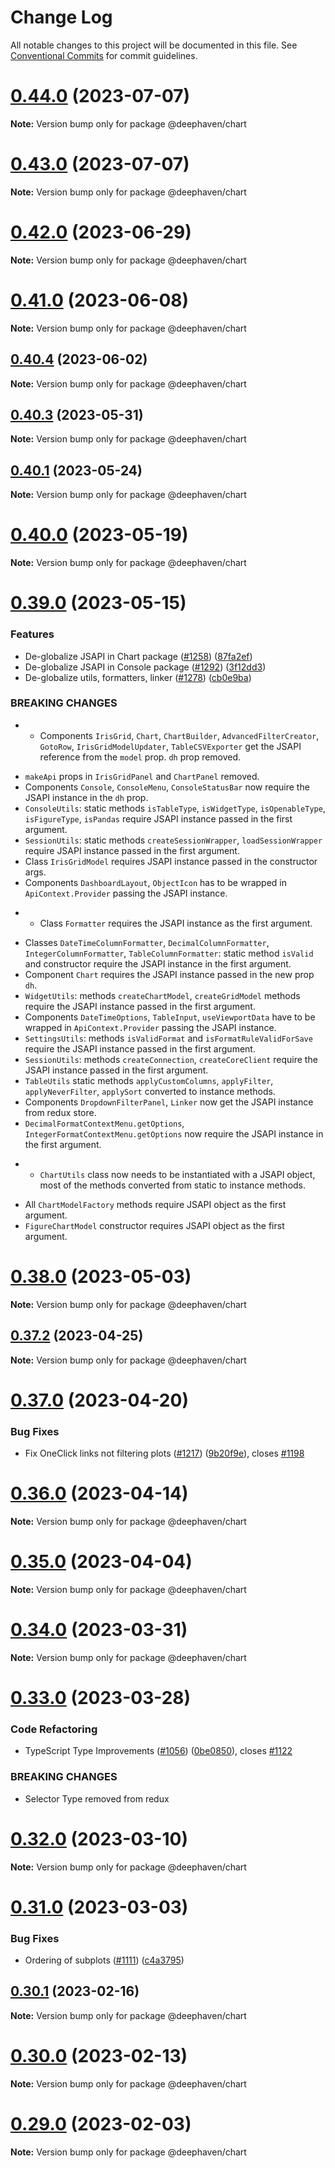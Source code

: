 # Change Log

All notable changes to this project will be documented in this file.
See [Conventional Commits](https://conventionalcommits.org) for commit guidelines.

# [0.44.0](https://github.com/deephaven/web-client-ui/compare/v0.42.0...v0.44.0) (2023-07-07)

**Note:** Version bump only for package @deephaven/chart

# [0.43.0](https://github.com/deephaven/web-client-ui/compare/v0.42.0...v0.43.0) (2023-07-07)

**Note:** Version bump only for package @deephaven/chart

# [0.42.0](https://github.com/deephaven/web-client-ui/compare/v0.41.1...v0.42.0) (2023-06-29)

**Note:** Version bump only for package @deephaven/chart

# [0.41.0](https://github.com/deephaven/web-client-ui/compare/v0.40.4...v0.41.0) (2023-06-08)

**Note:** Version bump only for package @deephaven/chart

## [0.40.4](https://github.com/deephaven/web-client-ui/compare/v0.40.3...v0.40.4) (2023-06-02)

**Note:** Version bump only for package @deephaven/chart

## [0.40.3](https://github.com/deephaven/web-client-ui/compare/v0.40.2...v0.40.3) (2023-05-31)

**Note:** Version bump only for package @deephaven/chart

## [0.40.1](https://github.com/deephaven/web-client-ui/compare/v0.40.0...v0.40.1) (2023-05-24)

**Note:** Version bump only for package @deephaven/chart

# [0.40.0](https://github.com/deephaven/web-client-ui/compare/v0.39.0...v0.40.0) (2023-05-19)

**Note:** Version bump only for package @deephaven/chart

# [0.39.0](https://github.com/deephaven/web-client-ui/compare/v0.38.0...v0.39.0) (2023-05-15)

### Features

- De-globalize JSAPI in Chart package ([#1258](https://github.com/deephaven/web-client-ui/issues/1258)) ([87fa2ef](https://github.com/deephaven/web-client-ui/commit/87fa2ef76e0482a1d641d8fea2d33fdad2996ef5))
- De-globalize JSAPI in Console package ([#1292](https://github.com/deephaven/web-client-ui/issues/1292)) ([3f12dd3](https://github.com/deephaven/web-client-ui/commit/3f12dd38a4db172697b3a7b39e6fbbd83d9f8519))
- De-globalize utils, formatters, linker ([#1278](https://github.com/deephaven/web-client-ui/issues/1278)) ([cb0e9ba](https://github.com/deephaven/web-client-ui/commit/cb0e9ba432a096cdb61c76787cff66c09a337372))

### BREAKING CHANGES

- - Components `IrisGrid`, `Chart`, `ChartBuilder`,
    `AdvancedFilterCreator`, `GotoRow`, `IrisGridModelUpdater`,
    `TableCSVExporter` get the JSAPI reference from the `model` prop. `dh`
    prop removed.

* `makeApi` props in `IrisGridPanel` and `ChartPanel` removed.
* Components `Console`, `ConsoleMenu`, `ConsoleStatusBar` now require
  the JSAPI instance in the `dh` prop.
* `ConsoleUtils`: static methods `isTableType`, `isWidgetType`,
  `isOpenableType`, `isFigureType`, `isPandas` require JSAPI instance
  passed in the first argument.
* `SessionUtils`: static methods `createSessionWrapper`,
  `loadSessionWrapper` require JSAPI instance passed in the first
  argument.
* Class `IrisGridModel` requires JSAPI instance passed in the
  constructor args.
* Components `DashboardLayout`, `ObjectIcon` has to be wrapped in
  `ApiContext.Provider` passing the JSAPI instance.

- - Class `Formatter` requires the JSAPI instance as the first argument.

* Classes `DateTimeColumnFormatter`, `DecimalColumnFormatter`,
  `IntegerColumnFormatter`, `TableColumnFormatter`: static method
  `isValid` and constructor require the JSAPI instance in the first
  argument.
* Component `Chart` requires the JSAPI instance passed in the new prop
  `dh`.
* `WidgetUtils`: methods `createChartModel`, `createGridModel` methods
  require the JSAPI instance passed in the first argument.
* Components `DateTimeOptions`, `TableInput`, `useViewportData` have to
  be wrapped in `ApiContext.Provider` passing the JSAPI instance.
* `SettingsUtils`: methods `isValidFormat` and
  `isFormatRuleValidForSave` require the JSAPI instance passed in the
  first argument.
* `SessionUtils`: methods `createConnection`, `createCoreClient` require
  the JSAPI instance passed in the first argument.
* `TableUtils` static methods `applyCustomColumns`, `applyFilter`,
  `applyNeverFilter`, `applySort` converted to instance methods.
* Components `DropdownFilterPanel`, `Linker` now get the JSAPI instance
  from redux store.
* `DecimalFormatContextMenu.getOptions`,
  `IntegerFormatContextMenu.getOptions` now require the JSAPI instance in
  the first argument.

- - `ChartUtils` class now needs to be instantiated with a JSAPI object,
    most of the methods converted from static to instance methods.

* All `ChartModelFactory` methods require JSAPI object as the first
  argument.
* `FigureChartModel` constructor requires JSAPI object as the first
  argument.

# [0.38.0](https://github.com/deephaven/web-client-ui/compare/v0.37.3...v0.38.0) (2023-05-03)

**Note:** Version bump only for package @deephaven/chart

## [0.37.2](https://github.com/deephaven/web-client-ui/compare/v0.37.1...v0.37.2) (2023-04-25)

**Note:** Version bump only for package @deephaven/chart

# [0.37.0](https://github.com/deephaven/web-client-ui/compare/v0.36.0...v0.37.0) (2023-04-20)

### Bug Fixes

- Fix OneClick links not filtering plots ([#1217](https://github.com/deephaven/web-client-ui/issues/1217)) ([9b20f9e](https://github.com/deephaven/web-client-ui/commit/9b20f9e8f3912959e32ae8d8d597ee584357ad70)), closes [#1198](https://github.com/deephaven/web-client-ui/issues/1198)

# [0.36.0](https://github.com/deephaven/web-client-ui/compare/v0.35.0...v0.36.0) (2023-04-14)

**Note:** Version bump only for package @deephaven/chart

# [0.35.0](https://github.com/deephaven/web-client-ui/compare/v0.34.0...v0.35.0) (2023-04-04)

**Note:** Version bump only for package @deephaven/chart

# [0.34.0](https://github.com/deephaven/web-client-ui/compare/v0.33.0...v0.34.0) (2023-03-31)

**Note:** Version bump only for package @deephaven/chart

# [0.33.0](https://github.com/deephaven/web-client-ui/compare/v0.32.0...v0.33.0) (2023-03-28)

### Code Refactoring

- TypeScript Type Improvements ([#1056](https://github.com/deephaven/web-client-ui/issues/1056)) ([0be0850](https://github.com/deephaven/web-client-ui/commit/0be0850a25e422150c61fbb7a6eff94614546f90)), closes [#1122](https://github.com/deephaven/web-client-ui/issues/1122)

### BREAKING CHANGES

- Selector Type removed from redux

# [0.32.0](https://github.com/deephaven/web-client-ui/compare/v0.31.1...v0.32.0) (2023-03-10)

**Note:** Version bump only for package @deephaven/chart

# [0.31.0](https://github.com/deephaven/web-client-ui/compare/v0.30.1...v0.31.0) (2023-03-03)

### Bug Fixes

- Ordering of subplots ([#1111](https://github.com/deephaven/web-client-ui/issues/1111)) ([c4a3795](https://github.com/deephaven/web-client-ui/commit/c4a37951fbeb88297cbde92f0551d1272b41629f))

## [0.30.1](https://github.com/deephaven/web-client-ui/compare/v0.30.0...v0.30.1) (2023-02-16)

**Note:** Version bump only for package @deephaven/chart

# [0.30.0](https://github.com/deephaven/web-client-ui/compare/v0.29.1...v0.30.0) (2023-02-13)

**Note:** Version bump only for package @deephaven/chart

# [0.29.0](https://github.com/deephaven/web-client-ui/compare/v0.28.0...v0.29.0) (2023-02-03)

**Note:** Version bump only for package @deephaven/chart
